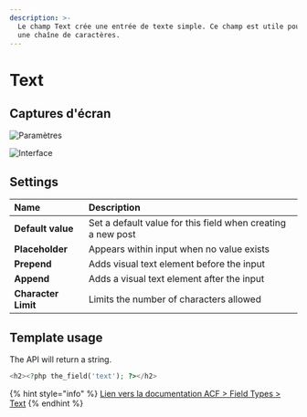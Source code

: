 ```yaml
---
description: >-
  Le champ Text crée une entrée de texte simple. Ce champ est utile pour stocker
  une chaîne de caractères.
---
```


# Text

## Captures d'écran <a id="screenshots"></a>

![Param&#xE8;tres](../../.gitbook/assets/acf-text-field-edit.png)

![Interface](../../.gitbook/assets/acf-text-field-interface.png)

## Settings

| **Name** | **Description** |
| :--- | :--- |
| **Default value** | Set a default value for this field when creating a new post |
| **Placeholder** | Appears within input when no value exists |
| **Prepend** | Adds visual text element before the input |
| **Append** | Adds a visual text element after the input |
| **Character Limit** | Limits the number of characters allowed |

## Template usage <a id="template-usage"></a>

The API will return a string.

```php
<h2><?php the_field('text'); ?></h2>
```

{% hint style="info" %}
[Lien vers la documentation ACF &gt; Field Types &gt; Text](https://www.advancedcustomfields.com/resources/text/)
{% endhint %}

